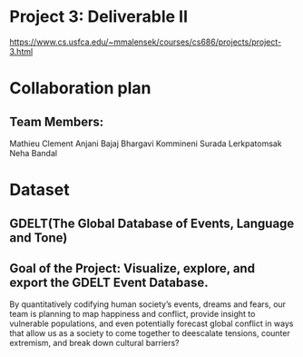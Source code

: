 # Project 3: Deliverable II

https://www.cs.usfca.edu/~mmalensek/courses/cs686/projects/project-3.html

# Collaboration plan
## Team Members:
Mathieu Clement
Anjani Bajaj
Bhargavi Kommineni
Surada Lerkpatomsak
Neha Bandal

# Dataset 
## GDELT(The Global Database of Events, Language and Tone)
## Goal of the Project: Visualize, explore, and export the GDELT Event Database.
By quantitatively codifying human society’s events, dreams and fears,  our team is planning to map happiness and conflict, provide insight to vulnerable populations, and even potentially forecast global conflict in ways that allow us as a society to come together to deescalate tensions, counter extremism, and break down cultural barriers?


